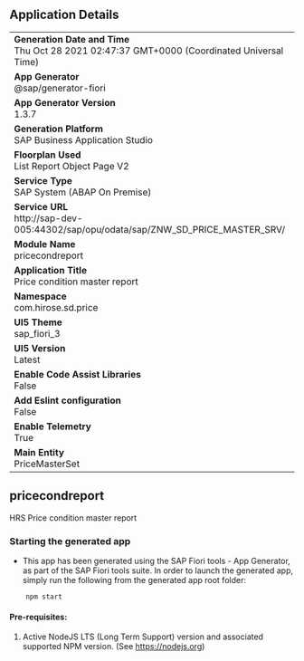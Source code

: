 ## Application Details
|               |
| ------------- |
|**Generation Date and Time**<br>Thu Oct 28 2021 02:47:37 GMT+0000 (Coordinated Universal Time)|
|**App Generator**<br>@sap/generator-fiori|
|**App Generator Version**<br>1.3.7|
|**Generation Platform**<br>SAP Business Application Studio|
|**Floorplan Used**<br>List Report Object Page V2|
|**Service Type**<br>SAP System (ABAP On Premise)|
|**Service URL**<br>http://sap-dev-005:44302/sap/opu/odata/sap/ZNW_SD_PRICE_MASTER_SRV/
|**Module Name**<br>pricecondreport|
|**Application Title**<br>Price condition master report|
|**Namespace**<br>com.hirose.sd.price|
|**UI5 Theme**<br>sap_fiori_3|
|**UI5 Version**<br>Latest|
|**Enable Code Assist Libraries**<br>False|
|**Add Eslint configuration**<br>False|
|**Enable Telemetry**<br>True|
|**Main Entity**<br>PriceMasterSet|

## pricecondreport

HRS Price condition master report

### Starting the generated app

-   This app has been generated using the SAP Fiori tools - App Generator, as part of the SAP Fiori tools suite.  In order to launch the generated app, simply run the following from the generated app root folder:

```
    npm start
```

#### Pre-requisites:

1. Active NodeJS LTS (Long Term Support) version and associated supported NPM version.  (See https://nodejs.org)


